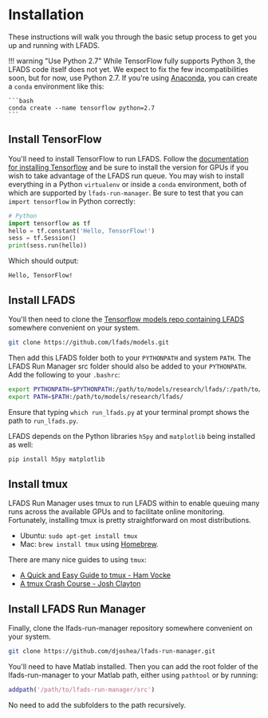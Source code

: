 # Installation

These instructions will walk you through the basic setup process to get you up and running with LFADS.

!!! warning "Use Python 2.7"
    While TensorFlow fully supports Python 3, the LFADS code itself does not yet. We expect to fix the few incompatibilities soon, but for now, use Python 2.7. If you're using [Anaconda](https://www.anaconda.com/download), you can create a `conda` environment like this:

    ```bash
    conda create --name tensorflow python=2.7
    ```

## Install TensorFlow

You'll need to install TensorFlow to run LFADS. Follow the [documentation for installing Tensorflow](https://www.tensorflow.org/install/) and be sure to install the version for GPUs if you wish to take advantage of the LFADS run queue. You may wish to install everything in a Python `virtualenv` or inside a `conda` environment, both of which are supported by `lfads-run-manager`. Be sure to test that you can `import tensorflow` in Python correctly:

```python
# Python
import tensorflow as tf
hello = tf.constant('Hello, TensorFlow!')
sess = tf.Session()
print(sess.run(hello))
```

Which should output:
```
Hello, TensorFlow!
```

## Install LFADS

You'll then need to clone the [Tensorflow models repo containing LFADS](https://github.com/lfads/models/tree/master/research/lfads) somewhere convenient on your system.

```bash
git clone https://github.com/lfads/models.git
```

Then add this LFADS folder both to your `PYTHONPATH` and system `PATH`. The LFADS Run Manager src folder should also be added to your `PYTHONPATH`. Add the following to your `.bashrc`:
```bash
export PYTHONPATH=$PYTHONPATH:/path/to/models/research/lfads/:/path/to/lfads-run-manager/src
export PATH=$PATH:/path/to/models/research/lfads/
```

Ensure that typing `which run_lfads.py` at your terminal prompt shows the path to `run_lfads.py`.

LFADS depends on the Python libraries `h5py` and `matplotlib` being installed as well:

```bash
pip install h5py matplotlib
```

## Install tmux

LFADS Run Manager uses tmux to run LFADS within to enable queuing many runs across the available GPUs and to facilitate online monitoring. Fortunately, installing tmux is pretty straightforward on most distributions.

* Ubuntu: `sudo apt-get install tmux`
* Mac: `brew install tmux` using [Homebrew](https://brew.sh).

There are many nice guides to using `tmux`:

* [A Quick and Easy Guide to tmux - Ham Vocke](http://www.hamvocke.com/blog/a-quick-and-easy-guide-to-tmux/)
* [A tmux Crash Course - Josh Clayton](https://robots.thoughtbot.com/a-tmux-crash-course)


## Install LFADS Run Manager

Finally, clone the lfads-run-manager repository somewhere convenient on your system.

```bash
git clone https://github.com/djoshea/lfads-run-manager.git
```

You'll need to have Matlab installed. Then you can add the root folder of the lfads-run-manager to your Matlab path, either using `pathtool` or by running:

```matlab
addpath('/path/to/lfads-run-manager/src')
```

No need to add the subfolders to the path recursively.
